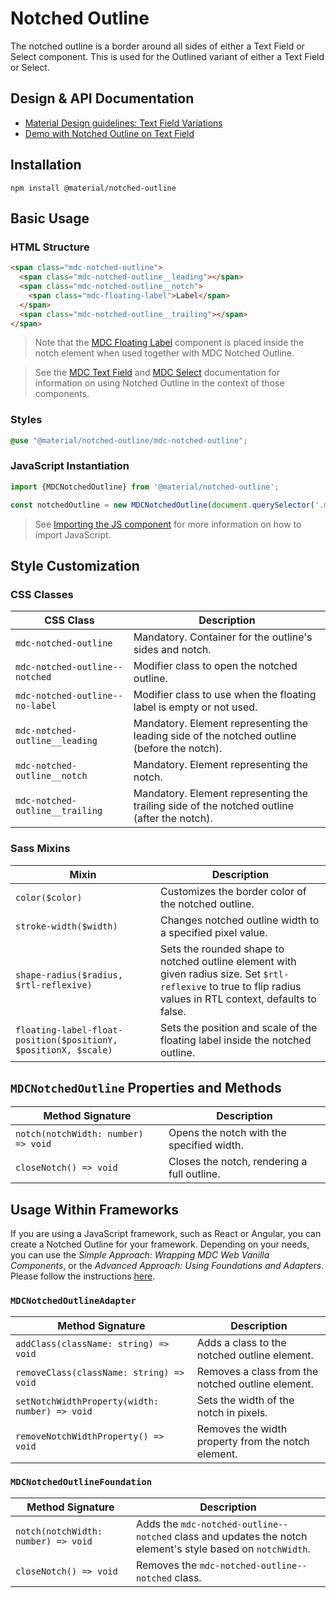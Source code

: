 <!--docs:
title: "Notched Outline"
layout: detail
section: components
excerpt: "The notched outline is a border around either a Text Field or Select element"
iconId: text_field
path: /catalog/input-controls/notched-outline/
-->

# Notched Outline

The notched outline is a border around all sides of either a Text Field or Select component. This is used for the Outlined variant of either a Text Field or Select.

## Design & API Documentation

<ul class="icon-list">
  <li class="icon-list-item icon-list-item--spec">
    <a href="https://material.io/go/design-text-fields#text-fields-field-variations">Material Design guidelines: Text Field Variations</a>
  </li>
  <li class="icon-list-item icon-list-item--spec">
    <a href="https://material-components.github.io/material-components-web-catalog/#/component/text-field">Demo with Notched Outline on Text Field</a>
  </li>
</ul>

## Installation

```
npm install @material/notched-outline
```

## Basic Usage

### HTML Structure

```html
<span class="mdc-notched-outline">
  <span class="mdc-notched-outline__leading"></span>
  <span class="mdc-notched-outline__notch">
    <span class="mdc-floating-label">Label</span>
  </span>
  <span class="mdc-notched-outline__trailing"></span>
</span>
```

> Note that the [MDC Floating Label](../mdc-floating-label/README.md) component is placed inside the notch element when
> used together with MDC Notched Outline.

> See the [MDC Text Field](../mdc-textfield/README.md#outlined) and
> [MDC Select](../mdc-select/README.md#outlined-select) documentation for
> information on using Notched Outline in the context of those components.

### Styles

```scss
@use "@material/notched-outline/mdc-notched-outline";
```

### JavaScript Instantiation

```js
import {MDCNotchedOutline} from '@material/notched-outline';

const notchedOutline = new MDCNotchedOutline(document.querySelector('.mdc-notched-outline'));
```

> See [Importing the JS component](../../docs/importing-js.md) for more information on how to import JavaScript.

## Style Customization

### CSS Classes

 CSS Class                       | Description                                                                                 
---------------------------------|---------------------------------------------------------------------------------------------
 `mdc-notched-outline`           | Mandatory. Container for the outline's sides and notch.                                     
 `mdc-notched-outline--notched`  | Modifier class to open the notched outline.                                                 
 `mdc-notched-outline--no-label` | Modifier class to use when the floating label is empty or not used.                         
 `mdc-notched-outline__leading`  | Mandatory. Element representing the leading side of the notched outline (before the notch). 
 `mdc-notched-outline__notch`    | Mandatory. Element representing the notch.                                                  
 `mdc-notched-outline__trailing` | Mandatory. Element representing the trailing side of the notched outline (after the notch). 

### Sass Mixins

 Mixin                                                           | Description                                                                                                                                                     
-----------------------------------------------------------------|-----------------------------------------------------------------------------------------------------------------------------------------------------------------
 `color($color)`                                                 | Customizes the border color of the notched outline.                                                                                                             
 `stroke-width($width)`                                          | Changes notched outline width to a specified pixel value.                                                                                                       
 `shape-radius($radius, $rtl-reflexive)`                         | Sets the rounded shape to notched outline element with given radius size. Set `$rtl-reflexive` to true to flip radius values in RTL context, defaults to false. 
 `floating-label-float-position($positionY, $positionX, $scale)` | Sets the position and scale of the floating label inside the notched outline.                                                                                   

## `MDCNotchedOutline` Properties and Methods

 Method Signature                    | Description                                 
-------------------------------------|---------------------------------------------
 `notch(notchWidth: number) => void` | Opens the notch with the specified width.   
 `closeNotch() => void`              | Closes the notch, rendering a full outline. 

## Usage Within Frameworks

If you are using a JavaScript framework, such as React or Angular, you can create a Notched Outline for your framework. Depending on your needs, you can use the _Simple Approach: Wrapping MDC Web Vanilla Components_, or the _Advanced Approach: Using Foundations and Adapters_. Please follow the instructions [here](../../docs/integrating-into-frameworks.md).

### `MDCNotchedOutlineAdapter`

 Method Signature                               | Description                                        
------------------------------------------------|----------------------------------------------------
 `addClass(className: string) => void`          | Adds a class to the notched outline element.       
 `removeClass(className: string) => void`       | Removes a class from the notched outline element.  
 `setNotchWidthProperty(width: number) => void` | Sets the width of the notch in pixels.             
 `removeNotchWidthProperty() => void`           | Removes the width property from the notch element. 

### `MDCNotchedOutlineFoundation`

 Method Signature                    | Description                                                                                                
-------------------------------------|------------------------------------------------------------------------------------------------------------
 `notch(notchWidth: number) => void` | Adds the `mdc-notched-outline--notched` class and updates the notch element's style based on `notchWidth`. 
 `closeNotch() => void`              | Removes the `mdc-notched-outline--notched` class.                                                          
